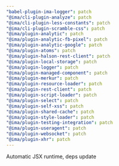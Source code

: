 ```yaml
---
"babel-plugin-ima-logger": patch
"@ima/cli-plugin-analyze": patch
"@ima/cli-plugin-less-constants": patch
"@ima/cli-plugin-scramble-css": patch
"@ima/plugin-analytic": patch
"@ima/plugin-analytic-fb-pixel": patch
"@ima/plugin-analytic-google": patch
"@ima/plugin-atoms": patch
"@ima/plugin-halson-rest-client": patch
"@ima/plugin-local-storage": patch
"@ima/plugin-logger": patch
"@ima/plugin-managed-component": patch
"@ima/plugin-merkur": patch
"@ima/plugin-resource-loader": patch
"@ima/plugin-rest-client": patch
"@ima/plugin-script-loader": patch
"@ima/plugin-select": patch
"@ima/plugin-self-xss": patch
"@ima/plugin-shared-cache": patch
"@ima/plugin-style-loader": patch
"@ima/plugin-testing-integration": patch
"@ima/plugin-useragent": patch
"@ima/plugin-websocket": patch
"@ima/plugin-xhr": patch
---
```


Automatic JSX runtime, deps update
